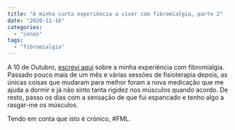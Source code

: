 ```yaml
---
title: "A minha curta experiência a viver com fibromialgia, parte 2"
date: "2020-11-16"
categories: 
  - "cenas"
tags: 
  - "fibromialgia"
---
```


A 10 de Outubro, [escrevi aqui](https://blog.brunomiguel.net/cenas/a-minha-curta-experiencia-a-viver-com-fibromialgia/) sobre a minha experiência com fibromialgia. Passado pouco mais de um mês e várias sessões de fisioterapia depois, as únicas coisas que mudaram para melhor foram a nova medicação que me ajuda a dormir e já não sinto tanta rigidez nos músculos quando acordo. De resto, passo os dias com a sensação de que fui espancado e tenho algo a rasgar-me os músculos.

Tendo em conta que isto é crónico, #FML.
